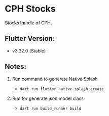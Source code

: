 # CPH Stocks

Stocks handle of CPH.

## Flutter Version:

- v3.32.0 (Stable)

## Notes:

1) Run command to generate Native Splash
    - `dart run flutter_native_splash:create`

2) Run for generate json model class
   - `dart run build_runner build`
